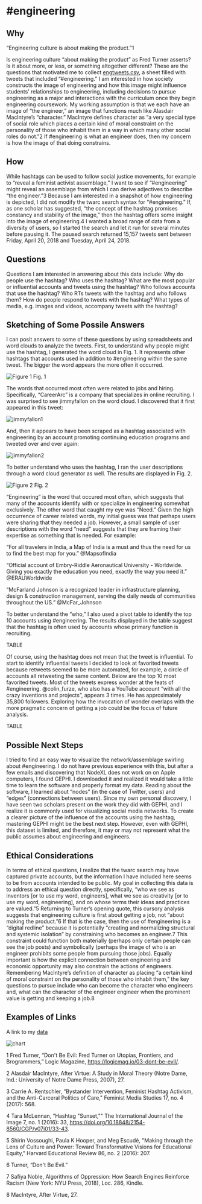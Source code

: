 # #engineering

## Why

“Engineering culture is about making the product.”1 

Is engineering culture “about making the product” as Fred Turner asserts? Is it about more, or less, or something altogether different? These are the questions that motivated me to collect [engtweets.csv](https://github.com/msyang7/datastory/blob/master/data/engtweets.csv), a sheet filled with tweets that included “#engineering.” I am interested in how society constructs the image of engineering and how this image might influence students’ relationships to engineering, including decisions to pursue engineering as a major and interactions with the curriculum once they begin engineering coursework. My working assumption is that we each have an image of “the engineer,” an image that functions much like Alasdair MacIntyre’s “character.” MacIntyre defines character as “a very special type of social role which places a certain kind of moral constraint on the personality of those who inhabit them in a way in which many other social roles do not.”2 If #engineering is what an engineer does, then my concern is how the image of that doing constrains. 

## How

While hashtags can be used to follow social justice movements, for example to “reveal a feminist activist assemblage,” I want to see if “#engineering” might reveal an assemblage from which I can derive adjectives to describe “the engineer.”3 Because I am interested in a snapshot of how engineering is depicted, I did not modify the twarc search syntax for “#engineering.”  If, as one scholar has suggested, “the concept of the hashtag promises constancy and stability of the image,” then the hashtag offers some insight into the image of engineering.4 I wanted a broad range of data from a diversity of users, so I started the search and let it run for several minutes before pausing it. The paused search returned 15,157 tweets sent between Friday, April 20, 2018 and Tuesday, April 24, 2018.


## Questions

Questions I am interested in answering about this data include:
Why do people use the hashtag?
Who uses the hashtag?
What are the most popular or influential accounts and tweets using the hashtag?
Who follows accounts that use the hashtag?
Who RTs tweets with the hashtag and who follows them?
How do people respond to tweets with the hashtag?
What types of media, e.g. images and videos, accompany tweets with the hashtag?


## Sketching of Some Possile Answers


I can posit answers to some of these questions by using spreadsheets and word clouds to analyze the tweets. First, to understand why people might use the hashtag, I generated the word cloud in Fig. 1. It represents other hashtags that accounts used in addition to #engineering within the same tweet. The bigger the word appears the more often it occurred. 

![Figure 1](https://github.com/msyang7/datastory/blob/master/images/Figure%201.png) Fig. 1


The words that occurred most often were related to jobs and hiring. Specifically, “CareerArc” is a company that specializes in online recruiting. I was surprised to see jimmyfallon on the word cloud. I discovered that it first appeared in this tweet:

![jimmyfallon1](https://github.com/msyang7/datastory/blob/master/images/jimmyfallon1.png)


And, then it appears to have been scraped as a hashtag associated with engineering by an account promoting continuing education programs and tweeted over and over again: 

![jimmyfallon2](https://github.com/msyang7/datastory/blob/master/images/jimmyfallon2.png)


To better understand who uses the hashtag, I ran the user descriptions through a word cloud generator as well. The results are displayed in Fig. 2. 

![Figure 2](https://github.com/msyang7/datastory/blob/master/images/Figure%202.png) Fig. 2


“Engineering” is the word that occured most often, which suggests that many of the accounts identify with or specialize in engineering somewhat exclusively. The other word that caught my eye was “Need.” Given the high occurrence of career related words, my initial guess was that perhaps users were sharing that they needed a job. However, a small sample of user descriptions with the word “need” suggests that they are framing their expertise as something that is needed. For example:


“For all travelers in India, a Map of India is a must and thus the need for us to find the best map for you.” @MapsofIndia


“Official account of Embry-Riddle Aeronautical University - Worldwide. Giving you exactly the education you need, exactly the way you need it.”  @ERAUWorldwide


“McFarland Johnson is a recognized leader in infrastructure planning, design & construction management, serving the daily needs of communities throughout the US.” @McFar_Johnson
 
 
To better understand the “who,” I also used a pivot table to identify the top 10 accounts using #engineering. The results displayed in the table suggest that the hashtag is often used by accounts whose primary function is recruiting.


TABLE


Of course, using the hashtag does not mean that the tweet is influential. To start to identify influential tweets I decided to look at favorited tweets because retweets seemed to be more automated, for example, a circle of accounts all retweeting the same content. Below are the top 10 most favorited tweets. Most of the tweets express wonder at the feats of #engineering. @colin_furze, who also has a YouTube account “with all the crazy inventions and projects”, appears 3 times. He has approximately 35,800 followers. Exploring how the invocation of wonder overlaps with the more pragmatic concern of getting a job could be the focus of future analysis.   


TABLE

## Possible Next Steps

I tried to find an easy way to visualize the network/assemblage swirling about #engineering. I do not have previous experience with this, but after a few emails and discovering that NodeXL does not work on on Apple computers, I found GEPHI. I downloaded it and realized it would take a little time to learn the software and properly format my data. Reading about the software, I learned about “nodes” (in the case of Twitter, users) and “edges” (connections between users). Since my own personal discovery, I have seen two scholars present on the work they did with GEPHI, and I realize it is commonly used for visualizing social media networks. To create a clearer picture of the influence of the accounts using the hashtag, mastering GEPHI might be the best next step. However, even with GEPHI, this dataset is limited, and therefore, it may or may not represent what the public assumes about engineering and engineers.

## Ethical Considerations

In terms of ethical questions, I realize that the twarc search may have captured private accounts, but the information I have included here seems to be from accounts intended to be public. My goal in collecting this data is to address an ethical question directly, specifically, “who we see as inventors [or to use my word, engineers], what we see as creativity [or to use my word, engineering], and on whose terms their ideas and practices are valued.”5 Returning to Turner’s opening quote, this cursory analysis suggests that engineering culture is first about getting a job, not “about making the product.”6 If that is the case, then the use of #engineering is a “digital redline” because it is potentially “creating and normalizing structural and systemic isolation” by constraining who becomes an engineer.7 This constraint could function both materially (perhaps only certain people can see the job posts) and symbolically (perhaps the image of who is an engineer prohibits some people from pursuing those jobs). Equally important is how the explicit connection between engineering and economic opportunity may also constrain the actions of engineers. Remembering MacIntyre’s definition of character as placing “a certain kind of moral constraint on the personality of those who inhabit them,” the key questions to pursue include who can become the character who engineers and, what can the character of the engineer engineer when the prominent value is getting and keeping a job.8 


## Examples of Links

A link to my [data](https://github.com/umd-mith/datastory/raw/master/data/dh.csv)

![chart](https://github.com/umd-mith/datastory/raw/master/images/chart.png)

1 Fred Turner, “Don't Be Evil: Fred Turner on Utopias, Frontiers, and Brogrammers,” Logic Magazine, https://logicmag.io/03-dont-be-evil/.

2 Alasdair MacIntyre, After Virtue: A Study in Moral Theory (Notre Dame, Ind.: University of Notre Dame Press, 2007), 27. 

3 Carrie A. Rentschler, “Bystander Intervention, Feminist Hashtag Activism, and the Anti-Carceral Politics of Care," Feminist Media Studies 17, no. 4 (2017): 568.

4 Tara McLennan, “Hashtag "Sunset,"" The International Journal of the Image 7, no. 1 (2016): 33,  https://doi.org/10.18848/2154-8560/CGP/v07i01/33-43.

5 Shirin Vossoughi, Paula K Hooper, and Meg Escudé, "Making through the Lens of Culture and Power: Toward Transformative Visions for Educational Equity," Harvard Educational Review 86, no. 2 (2016): 207.

6 Turner, “Don't Be Evil.”

7 Safiya Noble, Algorithms of Oppression: How Search Engines Reinforce Racism (New York: NYU Press, 2018), Loc. 286, Kindle.

8 MacIntyre, After Virtue, 27.
